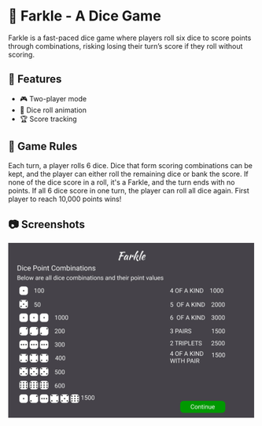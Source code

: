# 🎲 Farkle - A Dice Game
Farkle is a fast-paced dice game where players roll six dice to score points through combinations, risking losing their turn’s score if they roll without scoring.
## 🚀 Features
- 🎮 Two-player mode
- 🎲 Dice roll animation
- 🏆 Score tracking 
## 📌 Game Rules
Each turn, a player rolls 6 dice.
Dice that form scoring combinations can be kept, and the player can either roll the remaining dice or bank the score.
If none of the dice score in a roll, it's a Farkle, and the turn ends with no points.
If all 6 dice score in one turn, the player can roll all dice again.
First player to reach 10,000 points wins!
## 📷 Screenshots
<img src="Images/Rules.jpg" alt="Rules" width="500"/>
